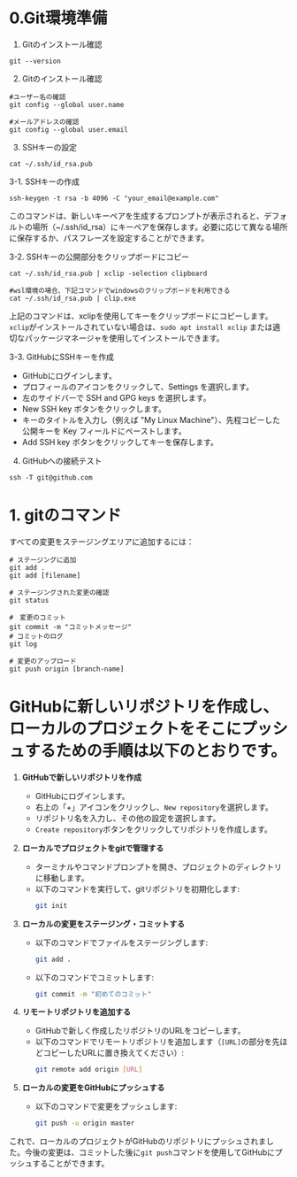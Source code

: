 
# 0.Git環境準備
1. Gitのインストール確認
```
git --version
```

2. Gitのインストール確認

```
#ユーザー名の確認
git config --global user.name

#メールアドレスの確認
git config --global user.email
```

3. SSHキーの設定
```
cat ~/.ssh/id_rsa.pub
```

3-1. SSHキーの作成
```
ssh-keygen -t rsa -b 4096 -C "your_email@example.com"
```
このコマンドは、新しいキーペアを生成するプロンプトが表示されると、デフォルトの場所（~/.ssh/id_rsa）にキーペアを保存します。必要に応じて異なる場所に保存するか、パスフレーズを設定することができます。

3-2. SSHキーの公開部分をクリップボードにコピー
```
cat ~/.ssh/id_rsa.pub | xclip -selection clipboard

#wsl環境の場合、下記コマンドでwindowsのクリップボードを利用できる
cat ~/.ssh/id_rsa.pub | clip.exe
```
上記のコマンドは、xclipを使用してキーをクリップボードにコピーします。
`xclip`がインストールされていない場合は、`sudo apt install xclip` または適切なパッケージマネージャを使用してインストールできます。

3-3. GitHubにSSHキーを作成
- GitHubにログインします。
- プロフィールのアイコンをクリックして、Settings を選択します。
- 左のサイドバーで SSH and GPG keys を選択します。
- New SSH key ボタンをクリックします。
- キーのタイトルを入力し（例えば "My Linux Machine"）、先程コピーした公開キーを Key フィールドにペーストします。
- Add SSH key ボタンをクリックしてキーを保存します。

4. GitHubへの接続テスト
```
ssh -T git@github.com
```

# 1. gitのコマンド

すべての変更をステージングエリアに追加するには：
```
# ステージングに追加
git add .
git add [filename]

# ステージングされた変更の確認
git status

#　変更のコミット
git commit -m "コミットメッセージ"
# コミットのログ
git log

# 変更のアップロード
git push origin [branch-name]
```



# GitHubに新しいリポジトリを作成し、ローカルのプロジェクトをそこにプッシュするための手順は以下のとおりです。

1. **GitHubで新しいリポジトリを作成**
    - GitHubにログインします。
    - 右上の「+」アイコンをクリックし、`New repository`を選択します。
    - リポジトリ名を入力し、その他の設定を選択します。
    - `Create repository`ボタンをクリックしてリポジトリを作成します。

2. **ローカルでプロジェクトをgitで管理する**
    - ターミナルやコマンドプロンプトを開き、プロジェクトのディレクトリに移動します。
    - 以下のコマンドを実行して、gitリポジトリを初期化します:
      ```bash
      git init
      ```

3. **ローカルの変更をステージング・コミットする**
    - 以下のコマンドでファイルをステージングします:
      ```bash
      git add .
      ```
    - 以下のコマンドでコミットします:
      ```bash
      git commit -m "初めてのコミット"
      ```

4. **リモートリポジトリを追加する**
    - GitHubで新しく作成したリポジトリのURLをコピーします。
    - 以下のコマンドでリモートリポジトリを追加します（`[URL]`の部分を先ほどコピーしたURLに置き換えてください）:
      ```bash
      git remote add origin [URL]
      ```

5. **ローカルの変更をGitHubにプッシュする**
    - 以下のコマンドで変更をプッシュします:
      ```bash
      git push -u origin master
      ```

これで、ローカルのプロジェクトがGitHubのリポジトリにプッシュされました。今後の変更は、コミットした後に`git push`コマンドを使用してGitHubにプッシュすることができます。


